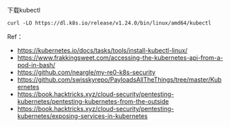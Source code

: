 下载kubectl

```
curl -LO https://dl.k8s.io/release/v1.24.0/bin/linux/amd64/kubectl
```


Ref：
- https://kubernetes.io/docs/tasks/tools/install-kubectl-linux/
- https://www.frakkingsweet.com/accessing-the-kubernetes-api-from-a-pod-in-bash/
- https://github.com/neargle/my-re0-k8s-security
- https://github.com/swisskyrepo/PayloadsAllTheThings/tree/master/Kubernetes
- https://book.hacktricks.xyz/cloud-security/pentesting-kubernetes/pentesting-kubernetes-from-the-outside
- https://book.hacktricks.xyz/cloud-security/pentesting-kubernetes/exposing-services-in-kubernetes
